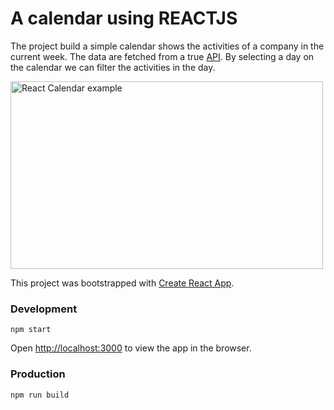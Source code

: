 # A calendar using REACTJS

The project build a simple calendar shows the activities of a company in the current week. The data are fetched from a true [API](https://back.staging.bsport.io/api/v1/swagger/). By selecting a day on the calendar we can filter the activities in the day.

<img src="../Calendar_Screenshot.png" alt="React Calendar example" style="height: 300px; width:500px;"/>


This project was bootstrapped with [Create React App](https://github.com/facebook/create-react-app).


### Development

`npm start`

Open [http://localhost:3000](http://localhost:3000) to view the app in the browser.


### Production

`npm run build`

